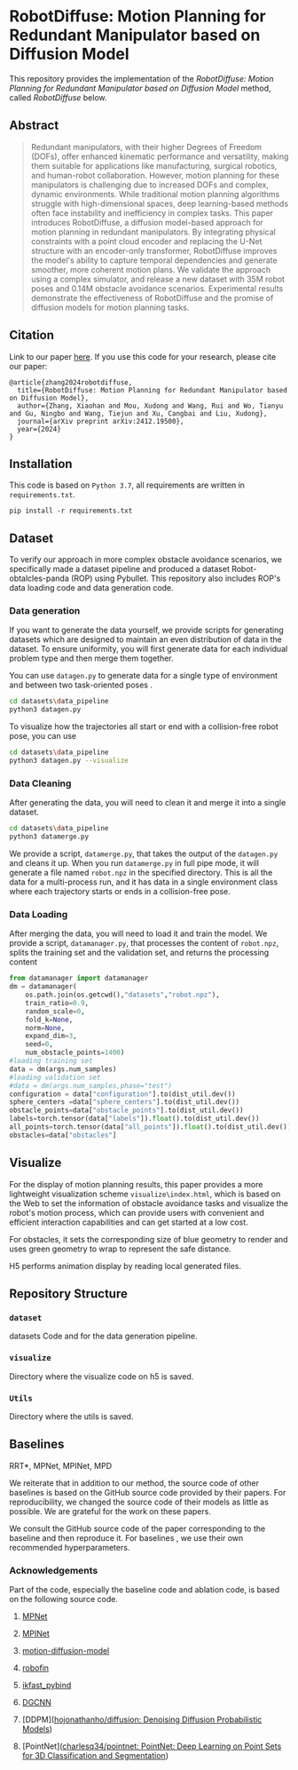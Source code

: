 # RobotDiffuse: Motion Planning for Redundant Manipulator based on Diffusion Model
This repository provides the implementation of the _RobotDiffuse: Motion Planning for Redundant Manipulator based on Diffusion Model_ method, called _RobotDiffuse_ below. 

## Abstract
> Redundant manipulators, with their higher Degrees of Freedom (DOFs), offer enhanced kinematic performance and versatility, making them suitable for applications like manufacturing, surgical robotics, and human-robot collaboration. However, motion planning for these manipulators is challenging due to increased DOFs and complex, dynamic environments. While traditional motion planning algorithms struggle with high-dimensional spaces, deep learning-based methods often face instability and inefficiency in complex tasks.
> This paper introduces RobotDiffuse, a diffusion model-based approach for motion planning in redundant manipulators. By integrating physical constraints with a point cloud encoder and replacing the U-Net structure with an encoder-only transformer, RobotDiffuse improves the model's ability to capture temporal dependencies and generate smoother, more coherent motion plans. We validate the approach using a complex simulator, and release a new dataset with 35M robot poses and 0.14M obstacle avoidance scenarios. Experimental results demonstrate the effectiveness of RobotDiffuse and the promise of diffusion models for motion planning tasks.



## Citation
Link to our paper [here](https://arxiv.org/abs/2412.19500).
If you use this code for your research, please cite our paper:

```
@article{zhang2024robotdiffuse,
  title={RobotDiffuse: Motion Planning for Redundant Manipulator based on Diffusion Model},
  author={Zhang, Xiaohan and Mou, Xudong and Wang, Rui and Wo, Tianyu and Gu, Ningbo and Wang, Tiejun and Xu, Cangbai and Liu, Xudong},
  journal={arXiv preprint arXiv:2412.19500},
  year={2024}
}
```

## Installation
This code is based on `Python 3.7`, all requirements are written in `requirements.txt`. 

```
pip install -r requirements.txt
```

## Dataset
To verify our approach in more complex obstacle avoidance scenarios, we specifically made a dataset pipeline and produced a dataset Robot-obtalcles-panda (ROP) using Pybullet.
This repository also includes ROP's data loading code and data generation code.

### Data generation
If you want to generate the data yourself, we provide scripts for generating datasets which are designed to maintain an even distribution of data in the dataset. To ensure uniformity, you will first generate data for each individual problem type and then merge them together.

You can use `datagen.py` to generate data for a single type of environment and between two task-oriented poses .  

```bash
cd datasets\data_pipeline
python3 datagen.py
```

To visualize how the trajectories all start or end with a collision-free robot pose, you can use

```bash
cd datasets\data_pipeline
python3 datagen.py --visualize
```

### Data Cleaning

After generating the data, you will need to clean it and merge it into a single dataset.

```bash
cd datasets\data_pipeline
python3 datamerge.py
```

We provide a script, `datamerge.py`, that takes the output of the `datagen.py` and cleans it up. When you run `datamerge.py` in full pipe mode, it will generate a file named `robot.npz` in the specified directory. This is all the data for a multi-process run, and it has data in a single environment class where each trajectory starts or ends in a collision-free pose.

### Data Loading

After merging the data, you will need to load it and train the model. We provide a script, `datamanager.py`, that processes the content of `robot.npz`, splits the training set and the validation set, and returns the processing content

```python
from datamanager import datamanager
dm = datamanager(
    os.path.join(os.getcwd(),"datasets","robot.npz"),
    train_ratio=0.9,
    random_scale=0, 
    fold_k=None, 
    norm=None, 
    expand_dim=3, 
    seed=0,
    num_obstacle_points=1400)
#loading training set
data = dm(args.num_samples)
#loading validation set
#data = dm(args.num_samples,phase="test")
configuration = data["configuration"].to(dist_util.dev())
sphere_centers =data["sphere_centers"].to(dist_util.dev())
obstacle_points=data["obstacle_points"].to(dist_util.dev())
labels=torch.tensor(data["labels"]).float().to(dist_util.dev())
all_points=torch.tensor(data["all_points"]).float().to(dist_util.dev())
obstacles=data["obstacles"]
```

## Visualize

For the display of motion planning results, this paper provides a more lightweight visualization scheme `visualize\index.html`, which is based on the Web to set the information of obstacle avoidance tasks and visualize the robot's motion process, which can provide users with convenient and efficient interaction capabilities and can get started at a low cost.

For obstacles, it sets the corresponding size of blue geometry to render and uses green geometry to wrap to represent the safe distance.

H5 performs animation display by reading local generated files.

## Repository Structure

### `dataset`
datasets Code and for the data generation pipeline.

### `visualize`
Directory where the visualize code on h5 is saved.

### `Utils`

Directory where the utils is saved.

## Baselines
RRT*, MPNet, MPINet, MPD

We reiterate that in addition to our method, the source code of other baselines is based on the GitHub source code 
provided by their papers. For reproducibility, we changed the source code of their models as little as possible. 
We are grateful for the work on these papers.

We consult the GitHub source code of the paper corresponding to the baseline and then reproduce it. 
For baselines , we use their own recommended hyperparameters. 

### Acknowledgements
Part of the code, especially the baseline code and ablation code, is based on the following source code.
1. [MPNet](https://github.com/ahq1993/MPNet)

2. [MPINet](https://github.com/nvlabs/motion-policy-networks)

3. [motion-diffusion-model](https://github.com/guytevet/motion-diffusion-model)

4. [robofin](https://github.com/fishbotics/robofin)

5. [ikfast_pybind](https://github.com/yijiangh/ikfast_pybind)

6. [DGCNN](https://github.com/WangYueFt/dgcnn/tree/master/pytorch)

7. [DDPM]([hojonathanho/diffusion: Denoising Diffusion Probabilistic Models](https://github.com/hojonathanho/diffusion))

8. [PointNet]([charlesq34/pointnet: PointNet: Deep Learning on Point Sets for 3D Classification and Segmentation](https://github.com/charlesq34/pointnet))

   
